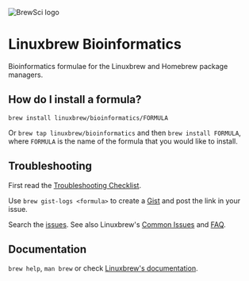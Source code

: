 ![BrewSci logo](https://raw.githubusercontent.com/Homebrew/homebrew-science/gh-pages/images/brewsci-256x256.png)

# Linuxbrew Bioinformatics

Bioinformatics formulae for the Linuxbrew and Homebrew package managers.

## How do I install a formula?

```
brew install linuxbrew/bioinformatics/FORMULA
```

Or `brew tap linuxbrew/bioinformatics` and then `brew install FORMULA`, where `FORMULA` is the name of the formula that you would like to install.

## Troubleshooting

First read the [Troubleshooting Checklist](http://docs.brew.sh/Troubleshooting.html).

Use `brew gist-logs <formula>` to create a [Gist](https://gist.github.com/) and post the link in your issue.

Search the [issues](https://github.com/Linuxbrew/homebrew-bioinformatics/issues?q=). See also Linuxbrew's [Common Issues](http://docs.brew.sh/Common-Issues.html) and [FAQ](http://docs.brew.sh/FAQ.html).

## Documentation
`brew help`, `man brew` or check [Linuxbrew's documentation](https://github.com/Linuxbrew/brew/blob/master/docs/README.md).

